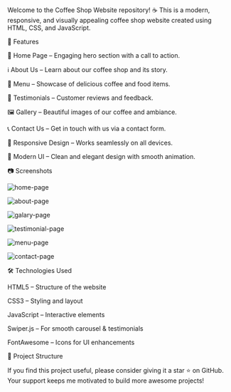 Welcome to the Coffee Shop Website repository! ☕ This is a modern, responsive, and visually appealing coffee shop website created using HTML, CSS, and JavaScript.

🚀 Features

🏡 Home Page – Engaging hero section with a call to action.

ℹ️ About Us – Learn about our coffee shop and its story.

📜 Menu – Showcase of delicious coffee and food items.

🌟 Testimonials – Customer reviews and feedback.

🖼️ Gallery – Beautiful images of our coffee and ambiance.

📞 Contact Us – Get in touch with us via a contact form.

📱 Responsive Design – Works seamlessly on all devices.

🎨 Modern UI – Clean and elegant design with smooth animation.

📷 Screenshots

![home-page](https://github.com/user-attachments/assets/079e98f7-624f-434a-ae3f-6c679ba469af)


![about-page](https://github.com/user-attachments/assets/df904be5-dd1a-46e5-982f-5c4ca224daad)


![galary-page](https://github.com/user-attachments/assets/423bc861-a5dc-4a09-99cf-1c5ff63a5279)


![testimonial-page](https://github.com/user-attachments/assets/9a89ec2e-cc70-47f3-83cd-dc129ce13a2c)

![menu-page](https://github.com/user-attachments/assets/1bdd2e5d-7864-403e-986f-9644042af24a)

![contact-page](https://github.com/user-attachments/assets/2aa592b0-733e-41d0-8c63-938bbb214497)

🛠️ Technologies Used

HTML5 – Structure of the website

CSS3 – Styling and layout

JavaScript – Interactive elements

Swiper.js – For smooth carousel & testimonials

FontAwesome – Icons for UI enhancements

📂 Project Structure


If you find this project useful, please consider giving it a star ⭐ on GitHub. Your support keeps me motivated to build more awesome projects!
